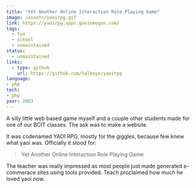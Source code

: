 ```yaml
---
title: "Yet Another Online Interaction Role Playing Game"
image: /assets/yaoirpg.gif
link: https://yaoirpg.apps.gavinmogan.com/
tags:
  - fun
  - school
  - unmaintained
status:
  - unmaintained
links:
  - type: github
    url: https://github.com/halkeye/yaoirpg
language:
- php
tech:
- php
year: 2003
---
```


A silly little web based game myself and a couple other students made for one of our BCIT classes. The ask was to make a website.

It was codenamed YAOI RPG, mostly for the giggles, because few knew what yaoi was. Officially it stood for:

> Yet Another Online Interaction Role Playing Game

The teacher was really impressed as most people just made generated e-commerace sites using tools provided. Teach proclaimed how much he loved yaoi now.

